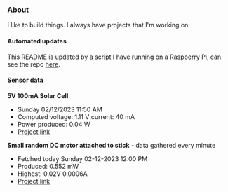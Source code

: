 ### About
I like to build things. I always have projects that I'm working on.

#### Automated updates
This README is updated by a script I have running on a Raspberry Pi, can see the repo [here](https://github.com/jdc-cunningham/raspi-git-repo-updater).

#### Sensor data
**5V 100mA Solar Cell**
- Sunday 02/12/2023 11:50 AM
- Computed voltage: 1.11 V current: 40 mA
- Power produced: 0.04 W
- [Project link](https://github.com/jdc-cunningham/raspisolarplotter)

**Small random DC motor attached to stick** - data gathered every minute
- Fetched today Sunday 02-12-2023 12:00 PM
- Produced: 0.552 mW
- Highest: 0.02V 0.0006A
- [Project link](https://github.com/jdc-cunningham/turbine-raspi)